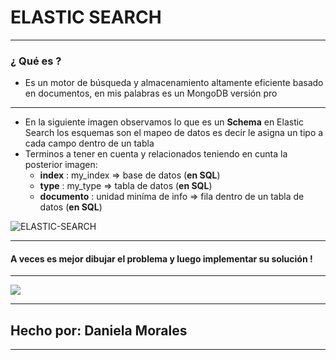 # ELASTIC SEARCH

------------

### ¿ Qué es ?
- Es un motor de búsqueda y almacenamiento altamente eficiente basado en documentos, en mis palabras es un MongoDB versión pro

------------
- En la siguiente imagen observamos lo que es un **Schema** en Elastic Search
los esquemas son el mapeo de datos es decir le asigna un tipo a cada campo dentro de un tabla
- Terminos a tener en cuenta y relacionados teniendo en cunta la posterior imagen:
	-  **index** : my_index => base de datos (**en SQL**)
	- **type** : my_type => tabla de datos (**en SQL**)
	- **documento** : unidad miníma de info => fila dentro de un tabla de datos (**en SQL**)

<img src="https://i.ibb.co/B6hf1pv/ELASTIC-SEARCH.png" alt="ELASTIC-SEARCH" border="0">


------------
#### A veces es mejor dibujar el problema y luego implementar su solución !
------------

![](https://user-images.githubusercontent.com/58857379/118343689-f412fa80-b4ef-11eb-9c12-77ce7660f583.gif)

------------

## Hecho por: Daniela Morales

------------

